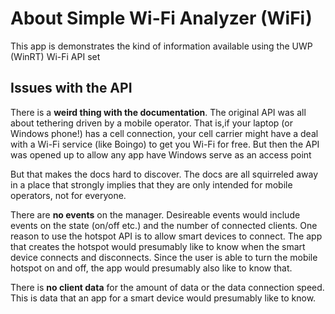 # About Simple Wi-Fi Analyzer (WiFi)

This app is demonstrates the kind of information available using the UWP (WinRT) Wi-Fi API set

## Issues with the API

There is a **weird thing with the documentation**. The original API was all about tethering driven by a mobile operator. That is,if your laptop (or Windows phone!) has a cell connection, your cell carrier might have a deal with a Wi-Fi service (like Boingo) to get you Wi-Fi for free. But then the API was opened up to allow any app have Windows serve as an access point

But that makes the docs hard to discover. The docs are all squirreled away in a place that strongly implies that they are only intended for mobile operators, not for everyone.

There are **no events** on the manager. Desireable events would include events on the state (on/off etc.) and the number of connected clients. One reason to use the hotspot API is to allow smart devices to connect. The app that creates the hotspot would presumably like to know when the smart device connects and disconnects. Since the user is able to turn the mobile hotspot on and off, the app would presumably also like to know that.


There is **no client data** for the amount of data or the data connection speed. This is data that an app for a smart device would presumably like to know.

